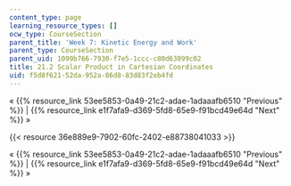 ```yaml
---
content_type: page
learning_resource_types: []
ocw_type: CourseSection
parent_title: 'Week 7: Kinetic Energy and Work'
parent_type: CourseSection
parent_uid: 1099b766-7930-f7e5-1ccc-c80d63899c02
title: 21.2 Scalar Product in Cartesian Coordinates
uid: f5d8f621-52da-952a-86d8-83d83f2eb4fd
---
```


« {{% resource_link 53ee5853-0a49-21c2-adae-1adaaafb6510 "Previous" %}} | {{% resource_link e1f7afa9-d369-5fd8-65e9-f91bcd49e64d "Next" %}} »

{{< resource 36e889e9-7902-60fc-2402-e88738041033 >}}

« {{% resource_link 53ee5853-0a49-21c2-adae-1adaaafb6510 "Previous" %}} | {{% resource_link e1f7afa9-d369-5fd8-65e9-f91bcd49e64d "Next" %}} »